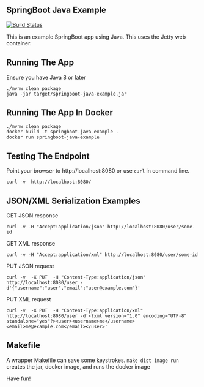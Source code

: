## SpringBoot Java Example

[![Build Status](https://travis-ci.org/jecklgamis/springboot-java-example.svg?branch=master)](https://travis-ci.org/jecklgamis/springboot-java-example)

This is an example SpringBoot app using Java. This uses the Jetty web container.

## Running The App
Ensure you have Java 8 or later
```
./mvnw clean package
java -jar target/springboot-java-example.jar
```

## Running The App In Docker

```
./mvnw clean package
docker build -t springboot-java-example .
docker run springboot-java-example
```

## Testing The Endpoint
Point your browser to http://localhost:8080 or use `curl` in command line.

```
curl -v  http://localhost:8080/
```


## JSON/XML Serialization Examples

GET JSON response

```
curl -v -H "Accept:application/json" http://localhost:8080/user/some-id
```

GET XML response
```
curl -v -H "Accept:application/xml" http://localhost:8080/user/some-id
```

PUT JSON request
```
curl -v  -X PUT  -H "Content-Type:application/json"  http://localhost:8080/user -d'{"username":"user","email":"user@example.com"}'
```

PUT XML request
```
curl -v  -X PUT  -H "Content-Type:application/xml"  http://localhost:8080/user -d'<?xml version="1.0" encoding="UTF-8" standalone="yes"?><user><username>me</username><email>me@example.com</email></user>'
```


## Makefile
A wrapper Makefile can save some keystrokes. `make dist image run` creates the jar, docker image, and runs the docker image

Have fun!


